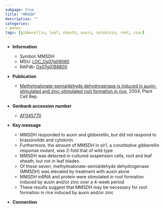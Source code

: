 ```yaml
---
subpage: true
title: "MMSDH"
description: ""
categories:
- genes
tags: [gibberellin, leaf, sheath, auxin, cytokinin, root, zinc]
---
```


* **Information**  
    + Symbol: MMSDH  
    + MSU: [LOC_Os07g09060](http://rice.plantbiology.msu.edu/cgi-bin/ORF_infopage.cgi?orf=LOC_Os07g09060)  
    + RAPdb: [Os07g0188800](http://rapdb.dna.affrc.go.jp/viewer/gbrowse_details/irgsp1?name=Os07g0188800)  

* **Publication**  
    + [Methylmalonate-semialdehyde dehydrogenase is induced in auxin-stimulated and zinc-stimulated root formation in rice](http://www.ncbi.nlm.nih.gov/pubmed?term=Methylmalonate-semialdehyde+dehydrogenase+is+induced+in+auxin-stimulated+and+zinc-stimulated+root+formation+in+rice%5BTitle%5D), 2004, Plant Cell Rep.

* **Genbank accession number**  
    + [AF045770](http://www.ncbi.nlm.nih.gov/nuccore/AF045770)

* **Key message**  
    + MMSDH responded to auxin and gibberellin, but did not respond to brassinolide and cytokinin
    + Furthermore, the amount of MMSDH in slr1, a constitutive gibberellin response mutant, was 2-fold that of wild type
    + MMSDH was detected in cultured suspension cells, root and leaf sheath, but not in leaf blades
    + Of these seven, methylmalonate-semialdehyde dehydrogenase (MMSDH) was elevated by treatment with auxin alone
    + MMSDH mRNA and protein were stimulated in root formation induced by auxin and/or zinc over a 4-week period
    + These results suggest that MMSDH may be necessary for root formation in rice induced by auxin and/or zinc

* **Connection**  



